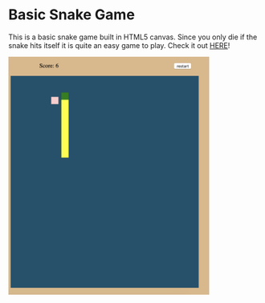 # Basic Snake Game
This is a basic snake game built in HTML5 canvas. Since you only die if the snake hits itself it is quite an easy game to play. Check it out [HERE](http://www.claesgill.com/snake)!  


<img src="images/snakegame.png" width=400>  